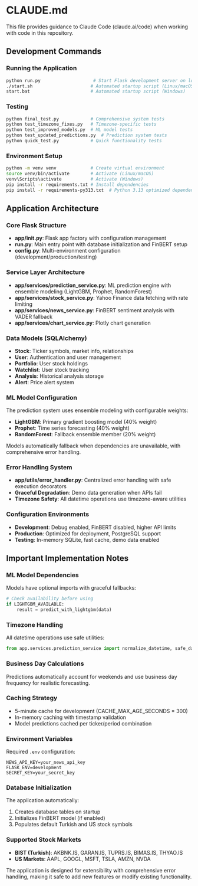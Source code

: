 # CLAUDE.md

This file provides guidance to Claude Code (claude.ai/code) when working with code in this repository.

## Development Commands

### Running the Application
```bash
python run.py                    # Start Flask development server on localhost:5000
./start.sh                      # Automated startup script (Linux/macOS)
start.bat                       # Automated startup script (Windows)
```

### Testing
```bash
python final_test.py            # Comprehensive system tests
python test_timezone_fixes.py   # Timezone-specific tests
python test_improved_models.py  # ML model tests
python test_updated_predictions.py  # Prediction system tests
python quick_test.py            # Quick functionality tests
```

### Environment Setup
```bash
python -m venv venv             # Create virtual environment
source venv/bin/activate        # Activate (Linux/macOS)
venv\Scripts\activate           # Activate (Windows)
pip install -r requirements.txt # Install dependencies
pip install -r requirements-py313.txt  # Python 3.13 optimized dependencies
```

## Application Architecture

### Core Flask Structure
- **app/__init__.py**: Flask app factory with configuration management
- **run.py**: Main entry point with database initialization and FinBERT setup
- **config.py**: Multi-environment configuration (development/production/testing)

### Service Layer Architecture
- **app/services/prediction_service.py**: ML prediction engine with ensemble modeling (LightGBM, Prophet, RandomForest)
- **app/services/stock_service.py**: Yahoo Finance data fetching with rate limiting
- **app/services/news_service.py**: FinBERT sentiment analysis with VADER fallback
- **app/services/chart_service.py**: Plotly chart generation

### Data Models (SQLAlchemy)
- **Stock**: Ticker symbols, market info, relationships
- **User**: Authentication and user management  
- **Portfolio**: User stock holdings
- **Watchlist**: User stock tracking
- **Analysis**: Historical analysis storage
- **Alert**: Price alert system

### ML Model Configuration
The prediction system uses ensemble modeling with configurable weights:
- **LightGBM**: Primary gradient boosting model (40% weight)
- **Prophet**: Time series forecasting (40% weight) 
- **RandomForest**: Fallback ensemble member (20% weight)

Models automatically fallback when dependencies are unavailable, with comprehensive error handling.

### Error Handling System
- **app/utils/error_handler.py**: Centralized error handling with safe execution decorators
- **Graceful Degradation**: Demo data generation when APIs fail
- **Timezone Safety**: All datetime operations use timezone-aware utilities

### Configuration Environments
- **Development**: Debug enabled, FinBERT disabled, higher API limits
- **Production**: Optimized for deployment, PostgreSQL support
- **Testing**: In-memory SQLite, fast cache, demo data enabled

## Important Implementation Notes

### ML Model Dependencies
Models have optional imports with graceful fallbacks:
```python
# Check availability before using
if LIGHTGBM_AVAILABLE:
    result = predict_with_lightgbm(data)
```

### Timezone Handling
All datetime operations use safe utilities:
```python
from app.services.prediction_service import normalize_datetime, safe_datetime_diff
```

### Business Day Calculations
Predictions automatically account for weekends and use business day frequency for realistic forecasting.

### Caching Strategy
- 5-minute cache for development (CACHE_MAX_AGE_SECONDS = 300)
- In-memory caching with timestamp validation
- Model predictions cached per ticker/period combination

### Environment Variables
Required `.env` configuration:
```
NEWS_API_KEY=your_news_api_key
FLASK_ENV=development
SECRET_KEY=your_secret_key
```

### Database Initialization
The application automatically:
1. Creates database tables on startup
2. Initializes FinBERT model (if enabled)
3. Populates default Turkish and US stock symbols

### Supported Stock Markets
- **BIST (Turkish)**: AKBNK.IS, GARAN.IS, TUPRS.IS, BIMAS.IS, THYAO.IS
- **US Markets**: AAPL, GOOGL, MSFT, TSLA, AMZN, NVDA

The application is designed for extensibility with comprehensive error handling, making it safe to add new features or modify existing functionality.